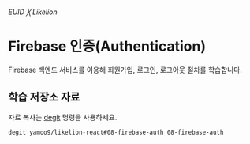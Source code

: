 ###### EUID ╳ Likelion

# Firebase 인증(Authentication)

Firebase 백엔드 서비스를 이용해 회원가입, 로그인, 로그아웃 절차를 학습합니다.

## 학습 저장소 자료

자료 복사는 [degit](https://github.com/Rich-Harris/degit#readme) 명령을 사용하세요.

```sh
degit yamoo9/likelion-react#08-firebase-auth 08-firebase-auth
```

